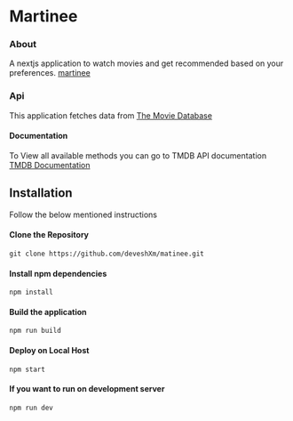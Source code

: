 # Martinee

### About
A nextjs application to watch movies and get recommended based on your preferences.
[martinee](https://martinee.vercel.app/)

### Api

This application fetches data from [The Movie Database](https://www.themoviedb.org/)

#### Documentation

To View all available methods you can go to TMDB API documentation [TMDB Documentation](https://developers.themoviedb.org/3)

## Installation

Follow the below mentioned instructions

#### Clone the Repository
`
git clone https://github.com/deveshXm/matinee.git
`
#### Install npm dependencies

`
npm install
`
#### Build the application

`
npm run build
`

#### Deploy on Local Host

`
npm start
`

#### If you want to run on development server

`
npm run dev
`



